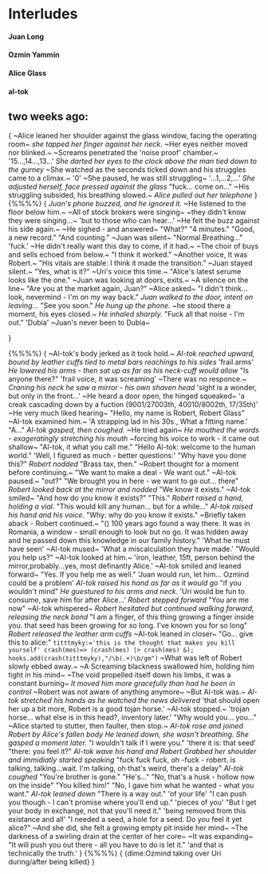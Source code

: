 # Interludes

#### Juan Long

#### Ozmin Yammin

#### Alice Glass

#### al-tok

## two weeks ago:

{
~Alice leaned her shoulder against the glass window, facing the operating room~
*she tapped her finger against her neck.*
~Her eyes neither moved nor blinked.~
~Screams penetrated the 'noise proof' chamber.~
'15...,14...,13...'
*She darted her eyes to the clock above the man tied down to the gurney* 
~She watched as the seconds ticked down and his struggles came to a climax.~
'0'
~She paused, he was still struggling~
'...1,...2,...'
*She adjusted herself, face pressed against the glass*
"fuck... come on..."
~His struggling subsided, his breathing slowed.~
*Alice pulled out her telephone*
}
{%%%%}
{
*Juan's phone buzzed, and he ignored it.*
~He listened to the floor below him.~ 
~All of stock brokers were singing~
~they didn't know they were singing...~
'but to those who can hear...'
~He felt the buzz against his side again.~
~He sighed - and answered~
"What?"
"4 minutes."
"Good, a new record."
"And counting."
~Juan was silent~
"Normal Breathing..."
'fuck.'
~He didn't really want this day to come, if it had.~
~The choir of buys and sells echoed from below.~
"I think it worked."
~Another voice, It was Robert.~
"His vitals are stable: I think it made the transition."
~Juan stayed silent.~
"Yes, what is it?"
~Uri's voice this time.~
"Alice's latest serume looks like the one."
~Juan was looking at doors, exits.~
~A silence on the line~
"Are you at the market again, Juan?"
~Alice asked~
"I didn't think... look, nevermind - I'm on my way back."
*Juan walked to the door, intent on leaving...*
"See you soon."
*He hung up the phone.*
~he stood there a moment, his eyes closed.~
*He inhaled sharply.*
"Fuck all that noise - I'm out."
'Dubia'
~Juan's never been to Dubia~

}
 
{%%%%}
{
~Al-tok's body jerked as it took hold.~
*Al-tok reached upward, bound by leather cuffs tied to metal bars reachings to his sides*
'frail arms'
*He lowered his arms - then sat up as far as his neck-cuff would allow*
"Is anyone there?"
'frail voice, it was screaming'
~There was no responce.~
*Craning his neck he saw a mirror - his own shaven head*
'sight is a wonder, but only in the front...'
~He heard a door open, the hinged squeaked~
'a creak cascading down by a fuction (9001/27003th, 40010/8002th, 17/35th)'
~He very much liked hearing~
"Hello, my name is Robert, Robert Glass"
~Al-tok examined him.~
'A strapping lad in his 30s., What a fitting name.'
"A..."
*Al-tok gasped, then coughed.*
~He tried again~
*He mouthed the words - exageratingly stretching his mouth*
~forcing his voice to work - it came out shallow~
"Al-tok, it what you call me."
"Hello Al-tok: welcome to the human world."
'Well, I figured as much - better questions:'
"Why have you done this?"
*Robert nodded*
"Brass tax, then."
~Robert thought for a moment before continuing.~
"We want to make a deal - We want out."
~Al-tok paused.~
"out?"
"We brought you in here - we want to go out... there"
*Robert looked back at the mirror and nodded*
"We know it exists."
~Al-tok smiled~
"And how do you know it exists?"
"This."
*Robert raised a hand, holding a vial.*
"This would kill any human... 
but for a while..."
*Al-tok raised his hand and his voice.*
"Why: why do you know it exists."
~Briefly taken aback - Robert continued.~
"() 100 years ago found a way there. 
It was in Romania, a window - small enough to look but no go.
It was hidden away and he passed down this knowledge in our family history."
'What he must have seen'
~Al-tok mused~
'What a miscalculation they have made.'
"Would you help us?"
~Al-tok looked at him.~
'iron, leather, 15ft, person behind the mirror,probably...yes, most definantly Alice.'
~Al-tok smiled and leaned forward~
"Yes. If you help me as well."
'Juan would run, let him... Ozmind could be a problem'
*Al-tok raised his hand as far as it would go*
"if you wouldn't mind"
*He guestured to his arms and neck.*
'Uri would be fun to consume, save him for after Alice...'
*Robert stepped forward*
"You are me now"
~Al-tok whispered~
*Robert hesitated but continued walking forward, releasing the neck bond*
"I am a finger, of this thing growing a finger inside you. 
that seed has been growing for so long.
I've known you for so long"
*Robert released the leather arm cuffs*
~Al-tok leaned in closer~
"Go... give this to alice:"
`
titttmyky:='this is the thought that makes you kill yourself'
crash(mes)=>
    (crash(mes) |> crash(mes) &);
hooks.add(crash(titttmyky),"/\b(.+)\b/gm")
`
~What was left of Robert slowly ebbed away.~
~A Screaming blackness swallowed him, holding him tight in his mind~
~The void propelled itself down his limbs, it was a constant burning~
*It moved him more gracefully than had he been in control*
~Robert was not aware of anything anymore~
~But Al-tok was.~
*Al-tok stretched his hands as he watched the news delivered*
'that should open her up a bit more, Robert is a good tojan horse.'
~Al-tok stopped.~
'trojan horse... what else is in this head?, inventory later.'
"Why would you... you..."
~Alice started to stutter, then faulter, then stop.~
*Al-tok rose and joined Robert by Alice's fallen body*
*He leaned down, she wasn't breathing.*
*She gasped a moment later.*
"I wouldn't talk if I were you."
'there it is: that seed'
"there: you feel it?"
*Al-tok wave his hand and Robert Grabbed her shoulder and immidiatly started speaking*
"fuck fuck fuck, oh -fuck - robert. 
is talking, talking...wait. 
I'm talking, oh that's weird, there's a delay"
*Al-tok coughed*
"You're brother is gone."
"He's..."
"No, that's a husk - hollow now on the inside"
"You killed him!"
"No, I gave him what he wanted - what you want."
*Al-tok leaned down*
"There is a way out."
'of your life'
"I can push you though - I can't promise where you'll end up."
'pieces of you'
"But I get your body in exchange, not that you'll need it."
'being removed from this existance and all'
"I needed a seed, a hole for a seed.
Do you feel it yet alice?"
~And she did, she felt a growing empty pit inside her mind~
~The darkness of a swirling drain at the center of her core~
~It was expanding~
"It will push you out there - all you have to do is let it."
'and that is technically the truth.'
}
{%%%%}
{
{dime:Ozmind taking over Uri during/after being killed}
}

